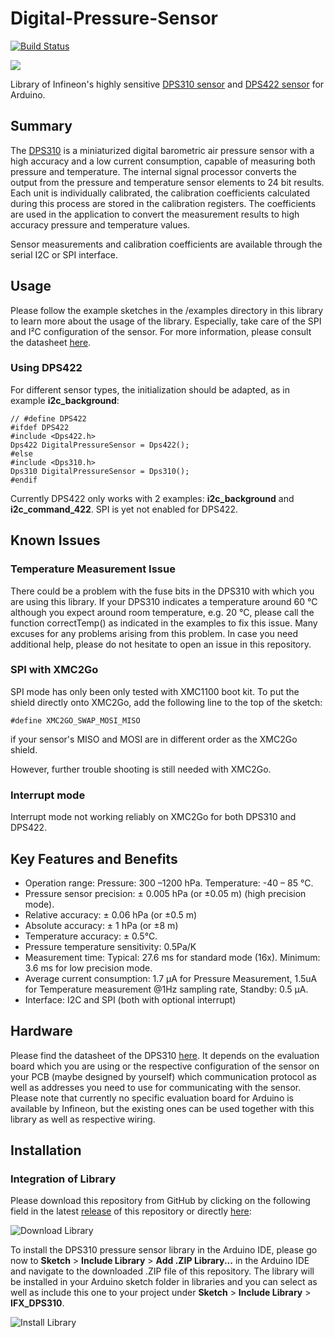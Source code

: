 # Digital-Pressure-Sensor

[![Build Status](https://travis-ci.org/Infineon/DPS310-Pressure-Sensor.svg?branch=master)](https://travis-ci.org/Infineon/DPS310-Pressure-Sensor)

<img src="https://github.com/Infineon/Assets/blob/master/Pictures/DPS310_PP.jpg">

Library of Infineon's highly sensitive [DPS310 sensor](https://www.infineon.com/cms/de/product/sensor/capacitive-pressure-sensor-for-consumer-applications/DPS310/productType.html?productType=5546d462525dbac4015312b96a743801) and [DPS422 sensor](https://www.infineon.com/cms/en/product/sensor/barometric-pressure-sensor-for-consumer-applications/dps422/) for Arduino.

## Summary
The [DPS310](https://www.infineon.com/dgdl/Infineon-DPS310-DS-v01_00-EN.pdf?fileId=5546d462576f34750157750826c42242) is a miniaturized digital barometric air pressure sensor with a high accuracy and a low current consumption, capable of measuring both pressure and temperature. The internal signal processor converts the output from the pressure and temperature sensor elements to 24 bit results. Each unit is individually calibrated, the calibration coefficients calculated during this process are stored in the calibration registers. The coefficients are used in the application to convert the measurement results to high
accuracy pressure and temperature values.

Sensor measurements and calibration coefficients are available through the serial I2C or SPI interface.

## Usage
Please follow the example sketches in the /examples directory in this library to learn more about the usage of the library. Especially, take care of the SPI and I²C configuration of the sensor. For more information, please consult the datasheet [here](https://www.infineon.com/dgdl/Infineon-DPS310-DS-v01_00-EN.pdf?fileId=5546d462576f34750157750826c42242).

### Using DPS422
For different sensor types, the initialization should be adapted, as in example **i2c_background**:

```
// #define DPS422
#ifdef DPS422
#include <Dps422.h>
Dps422 DigitalPressureSensor = Dps422();
#else
#include <Dps310.h>
Dps310 DigitalPressureSensor = Dps310();
#endif
```

Currently DPS422 only works with 2 examples: **i2c_background** and **i2c_command_422**. SPI is yet not enabled for DPS422.


## Known Issues
### Temperature Measurement Issue
There could be a problem with the fuse bits in the DPS310 with which you are using this library. If your DPS310 indicates a temperature around 60 °C although you expect around room temperature, e.g. 20 °C, please call the function correctTemp() as indicated in the examples to fix this issue.
Many excuses for any problems arising from this problem.
In case you need additional help, please do not hesitate to open an issue in this repository.

### SPI with XMC2Go
SPI mode has only been only tested with XMC1100 boot kit. To put the shield directly onto XMC2Go, add the following line to the top of the sketch:
```
#define XMC2GO_SWAP_MOSI_MISO
``` 
if your sensor's MISO and MOSI are in different order as the XMC2Go shield. 

However, further trouble shooting is still needed with XMC2Go.

### Interrupt mode
Interrupt mode not working reliably on XMC2Go for both DPS310 and DPS422.

## Key Features and Benefits
* Operation range: Pressure: 300 –1200 hPa. Temperature: -40 – 85 °C.
* Pressure sensor precision: ± 0.005 hPa (or ±0.05 m) (high precision mode).
* Relative accuracy: ± 0.06 hPa (or ±0.5 m)
* Absolute accuracy: ± 1 hPa (or ±8 m)
* Temperature accuracy: ± 0.5°C.
* Pressure temperature sensitivity: 0.5Pa/K
* Measurement time: Typical: 27.6 ms for standard mode (16x). Minimum: 3.6 ms for low precision mode.
* Average current consumption: 1.7 µA for Pressure Measurement, 1.5uA for Temperature measurement @1Hz sampling rate, Standby: 0.5 µA.
* Interface: I2C and SPI (both with optional interrupt)

## Hardware
Please find the datasheet of the DPS310 [here](https://www.infineon.com/dgdl/Infineon-DPS310-DS-v01_00-EN.pdf?fileId=5546d462576f34750157750826c42242). It depends on the evaluation board which you are using or the respective configuration of the sensor on your PCB (maybe designed by yourself) which communication protocol as well as addresses you need to use for communicating with the sensor.
Please note that currently no specific evaluation board for Arduino is available by Infineon, but the existing ones can be used together with this library as well as respective wiring.

## Installation

### Integration of Library
Please download this repository from GitHub by clicking on the following field in the latest [release](https://github.com/Infineon/DPS310-Pressure-Sensor/releases) of this repository or directly [here](https://github.com/Infineon/DPS310-Pressure-Sensor/releases/download/V1.0.5/DPS310-Pressure-Sensor.zip):

![Download Library](https://raw.githubusercontent.com/Infineon/assets/master/Pictures/DL_DPS310_Rel.jpg)

To install the DPS310 pressure sensor library in the Arduino IDE, please go now to **Sketch** > **Include Library** > **Add .ZIP Library...** in the Arduino IDE and navigate to the downloaded .ZIP file of this repository. The library will be installed in your Arduino sketch folder in libraries and you can select as well as include this one to your project under **Sketch** > **Include Library** > **IFX_DPS310**.

![Install Library](https://raw.githubusercontent.com/infineon/assets/master/Pictures/Library_Install_ZIP.png)

